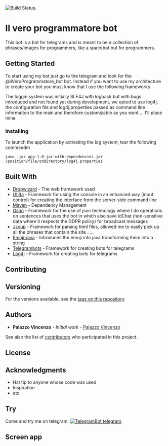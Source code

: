 ![Build Status](https://travis-ci.org/vincenzopalazzo/ilveroprogrammatorebotjava.svg?branch=master).
# Il vero programmatore bot 

This bot is a bot for telegrams and is meant to be a collection of phrases/images for programmers, like a spacobot but for programmers.

## Getting Started

To start using my bot just go to the telegram and look for the @ilVeroProgrammatore_bot bot.
Instead if you want to use my architecture to create your bot you must know that I use the following frameworks

The loggin system was initially SLF4J with logback but with bugs introduced and not found yet during development, we opted to use log4j, the configuration file and log4j.properties passed as command line information to the main and therefore customizable as you want ... I'll place mine

### Installing

To launch the application by activating the log system, tear the following commandm

```
java -jar app-1.0-jar-with-dependencies.jar /position/file/onDirectory/log4j.properties
```


## Built With

* [Dropwizard](http://www.dropwizard.io/1.0.2/docs/) - The web framework used
* [Utilta](https://github.com/vincenzopalazzo/ilveroprogrammatorebotjava/blob/master/app/src/lib/utilita.jar) - Framework for using the console in an enhanced way (input control) for creating the interface from the server-side command line
* [Maven](https://maven.apache.org/) - Dependency Management
* [Gson](https://github.com/google/gson) - Framework for the use of json technology where I do operations on sentences that uses the bot in which also save idChat (non-sensitive data where it respects the GDPR policy) for broadcast messages
* [Jsoup](https://github.com/jhy/jsoup) - Framework for parsing html files, allowed me to easily pick up all the phrases that contain the site .....
* [Emoji-java](https://github.com/vdurmont/emoji-java) - Introduces the emoji into java transforming them into a string
* [Telegrambots](https://github.com/rubenlagus/TelegramBots) - Framework for creating bots for telegrams
* [Log4j](https://github.com/apache/log4j) - Framework for creating bots for telegrams

## Contributing

## Versioning

For the versions available, see the [tags on this repository](https://github.com/vincenzopalazzo/ilveroprogrammatorebotjava/releases). 

## Authors

* **Palazzo Vincenzo** - *Initial work* - [Palazzo Vincenzo](https://github.com/vincenzopalazzo)

See also the list of [contributors](https://github.com/vincenzopalazzo/ilveroprogrammatorebotjava/graphs/contributors) who participated in this project.

## License


## Acknowledgments

* Hat tip to anyone whose code was used
* Inspiration
* etc

## Try
Come and try me on telegram: [![TelegramBot telegram](https://i.imgur.com/l0YwOtM.png)](https://t.me/ilVeroProgrammatore_bot).

## Screen app
